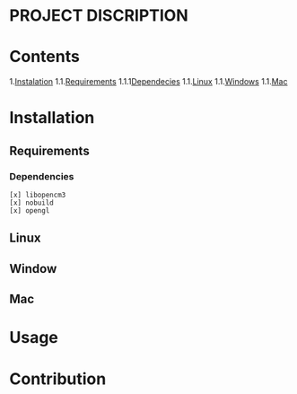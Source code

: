 # PROJECT DISCRIPTION

# Contents
1.[Instalation](#Instalation)
    1.1.[Requirements](##Reguirements)
        1.1.1[Dependecies](###Dependecies)
    1.1.[Linux](##Linux)
    1.1.[Windows](##Windows)
    1.1.[Mac](##Mac)

# Installation

## Requirements

### Dependencies
    [x] libopencm3
    [x] nobuild
    [x] opengl 
## Linux

## Window

## Mac

# Usage

# Contribution

